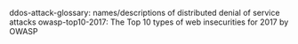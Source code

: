 ddos-attack-glossary: names/descriptions of distributed denial of service attacks
owasp-top10-2017: The Top 10 types of web insecurities for 2017 by OWASP
